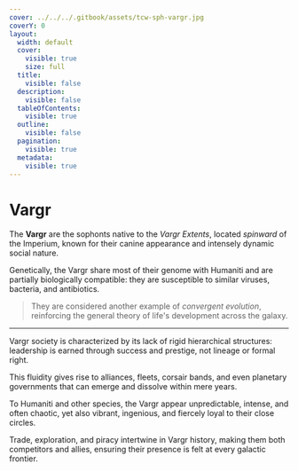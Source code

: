```yaml
---
cover: ../../../.gitbook/assets/tcw-sph-vargr.jpg
coverY: 0
layout:
  width: default
  cover:
    visible: true
    size: full
  title:
    visible: false
  description:
    visible: false
  tableOfContents:
    visible: true
  outline:
    visible: false
  pagination:
    visible: true
  metadata:
    visible: true
---
```


# Vargr

The **Vargr** are the sophonts native to the _Vargr Extents_, located _spinward_ of the Imperium, known for their canine appearance and intensely dynamic social nature.

Genetically, the Vargr share most of their genome with Humaniti and are partially biologically compatible: they are susceptible to similar viruses, bacteria, and antibiotics.

> They are considered another example of _convergent evolution_, reinforcing the general theory of life's development across the galaxy.

***

Vargr society is characterized by its lack of rigid hierarchical structures: leadership is earned through success and prestige, not lineage or formal right.

This fluidity gives rise to alliances, fleets, corsair bands, and even planetary governments that can emerge and dissolve within mere years.

To Humaniti and other species, the Vargr appear unpredictable, intense, and often chaotic, yet also vibrant, ingenious, and fiercely loyal to their close circles.

Trade, exploration, and piracy intertwine in Vargr history, making them both competitors and allies, ensuring their presence is felt at every galactic frontier.
